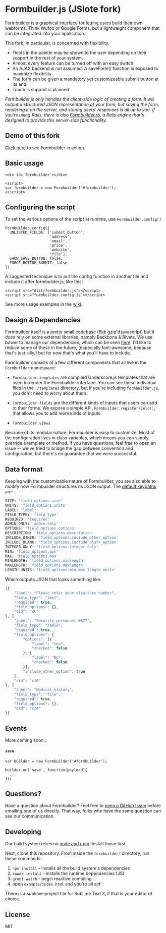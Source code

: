 Formbuilder.js (JSlote fork)
============

Formbuilder is a graphical interface for letting users build their own webforms. Think Wufoo or Google Forms, but a lightweight component that can be integrated into your application.

This fork, in particular, is concerned with flexibility.
* Fields in the palette may be shown to the user depending on their support in the rest of your system.
* Almost every feature can be turned off with an easy switch.
* An AJAX backend is not assumed. A saveForm() function is exposed to maximize flexibility.
* The form can be given a mandatory yet customizeable submit button at its end.
* Touch is support is planned

*Formbuilder.js only handles the client-side logic of creating a form. It will output a structured JSON representation of your form, but saving the form, rendering it on the server, and storing users' responses is all up to you. If you're using Rails, there is also [Formbuilder.rb](https://github.com/dobtco/formbuilder-rb), a Rails engine that's designed to provide this server-side functionality.*

## Demo of this fork
[Click here](http://jslote.github.io/formbuilder/) to see Formbuilder in action.

## Basic usage
```
<div id='formbuilder'></div>

<script>
var formbuilder = new Formbuilder('#formbuilder');
</script>
```

## Configuring the script

To set the various options of the script at runtime, use `Formbuilder.config()`

```
Formbuilder.config({
  UNLISTED_FIELDS: ['submit_button',
                    'address',
                    'email',
                    'price',
                    'website',
                    'file'],
  SHOW_SAVE_BUTTON: false,
  FORCE_BOTTOM_SUBMIT: false
})
```

A suggested technique is to put the config function in another file and include it after formbuilder.js, like this:

```
<script src="dist/formbuilder.js"></script>
<script src="formbuilder-config.js"></script>
```

See more usage examples in the [wiki](https://github.com/dobtco/formbuilder/wiki).

## Design &amp; Dependencies

Formbuilder itself is a pretty small codebase (6kb gzip'd javascript) but it *does* rely on some external libraries, namely Backbone &amp; Rivets. We use bower to manage our dependencies, which can be seen [here](https://github.com/dobtco/formbuilder/blob/master/bower.json). I'd like to reduce some of these in the future, (especially font-awesome, because that's just silly,) but for now that's what you'll have to include.

Formbuilder consists of a few different components that all live in the `Formbuilder` namespace:

- `Formbuilder.templates` are compiled Underscore.js templates that are used to render the Formbuilder interface. You can see these individual files in the `./templates` directory, but if you're including `formbuilder.js`, you don't need to worry about them.

- `Formbuilder.fields` are the different kinds of inputs that users can add to their forms. We expose a simple API, `Formbuilder.registerField()`, that allows you to add more kinds of inputs.

- `Formbuilder.views`

Because of its modular nature, Formbuilder is easy to customize. Most of the configuration lives in class variables, which means you can simply override a template or method. If you have questions, feel free to open an issue -- we've tried to bridge the gap between convention and configuration, but there's no guarantee that we were successful.

## Data format

Keeping with the customizable nature of Formbuilder, you are also able to modify how Formbuilder structures its JSON output. The [default keypaths](https://github.com/dobtco/formbuilder/blob/master/coffee/main.coffee#L20) are:

```coffeescript
SIZE: 'field_options.size'
UNITS: 'field_options.units'
LABEL: 'label'
FIELD_TYPE: 'field_type'
REQUIRED: 'required'
ADMIN_ONLY: 'admin_only'
OPTIONS: 'field_options.options'
DESCRIPTION: 'field_options.description'
INCLUDE_OTHER: 'field_options.include_other_option'
INCLUDE_BLANK: 'field_options.include_blank_option'
INTEGER_ONLY: 'field_options.integer_only'
MIN: 'field_options.min'
MAX: 'field_options.max'
MINLENGTH: 'field_options.minlength'
MAXLENGTH: 'field_options.maxlength'
LENGTH_UNITS: 'field_options.min_max_length_units'
```

Which outputs JSON that looks something like:

```javascript
[{
    "label": "Please enter your clearance number",
    "field_type": "text",
    "required": true,
    "field_options": {},
    "cid": "c6"
}, {
    "label": "Security personnel #82?",
    "field_type": "radio",
    "required": true,
    "field_options": {
        "options": [{
            "label": "Yes",
            "checked": false
        }, {
            "label": "No",
            "checked": false
        }],
        "include_other_option": true
    },
    "cid": "c10"
}, {
    "label": "Medical history",
    "field_type": "file",
    "required": true,
    "field_options": {},
    "cid": "c14"
}]
```

## Events
More coming soon...

#### `save`
```
var builder = new Formbuilder('#formbuilder');

builder.on('save', function(payload){
  ...
});
```

## Questions?

Have a question about Formbuilder? Feel free to [open a GitHub Issue](https://github.com/dobtco/formbuilder/issues/new) before emailing one of us directly. That way, folks who have the same question can see our communication.

## Developing
Our build system relies on [node and npm](http://nodejs.org/). Install those first.

Next, clone this repository. From inside the `formbuilder/` directory, run these commands:
1. `npm install` - installs all the build system's dependencies
2. `bower install` - installs the runtime dependencies (JS)
3. `grunt watch` - begin reactive compiling
4. open `example/index.html` and you're all set!

There is a sublime-project file for Sublime Text 3, if that is your editor of choice.

## License
MIT
